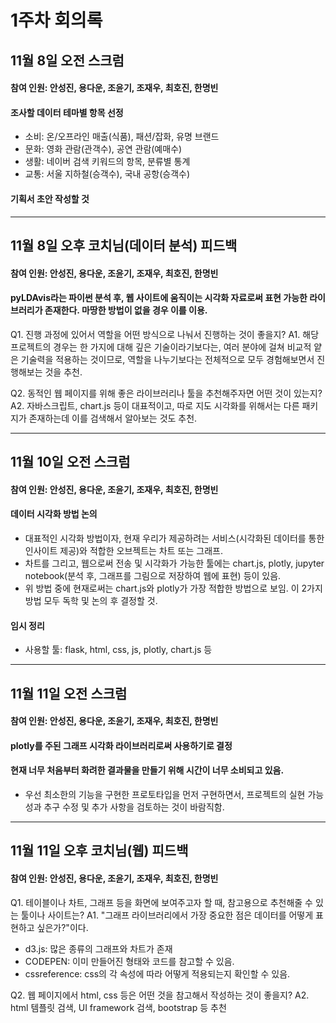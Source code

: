 1주차 회의록
=============

11월 8일 오전 스크럼
-------------
#### 참여 인원: 안성진, 용다운, 조윤기, 조재우, 최호진, 한명빈

#### 조사할 데이터 테마별 항목 선정
* 소비: 온/오프라인 매출(식품), 패션/잡화, 유명 브랜드
* 문화: 영화 관람(관객수), 공연 관람(예매수)
* 생활: 네이버 검색 키워드의 항목, 분류별 통계
* 교통: 서울 지하철(승객수), 국내 공항(승객수)

#### 기획서 초안 작성할 것

***
11월 8일 오후 코치님(데이터 분석) 피드백
-------------
#### 참여 인원: 안성진, 용다운, 조윤기, 조재우, 최호진, 한명빈

#### pyLDAvis라는 파이썬 분석 후, 웹 사이트에 움직이는 시각화 자료로써 표현 가능한 라이브러리가 존재한다. 마땅한 방법이 없을 경우 이를 이용.

Q1. 진행 과정에 있어서 역할을 어떤 방식으로 나눠서 진행하는 것이 좋을지?
A1. 해당 프로젝트의 경우는 한 가지에 대해 깊은 기술이라기보다는, 여러 분야에 걸쳐 비교적 얕은 기술력을 적용하는 것이므로, 
역할을 나누기보다는 전체적으로 모두 경험해보면서 진행해보는 것을 추천.

Q2. 동적인 웹 페이지를 위해 좋은 라이브러리나 툴을 추천해주자면 어떤 것이 있는지?
A2. 자바스크립트, chart.js 등이 대표적이고, 따로 지도 시각화를 위해서는 다른 패키지가 존재하는데 이를 검색해서 알아보는 것도 추천.

***
11월 10일 오전 스크럼
-------------
#### 참여 인원: 안성진, 용다운, 조윤기, 조재우, 최호진, 한명빈

#### 데이터 시각화 방법 논의
* 대표적인 시각화 방법이자, 현재 우리가 제공하려는 서비스(시각화된 데이터를 통한 인사이트 제공)와 적합한 오브젝트는 차트 또는 그래프.
* 차트를 그리고, 웹으로써 전송 및 시각화가 가능한 툴에는 chart.js, plotly, jupyter notebook(분석 후, 그래프를 그림으로 저장하여 웹에 표현) 등이 있음.
* 위 방법 중에 현재로써는 chart.js와 plotly가 가장 적합한 방법으로 보임. 이 2가지 방법 모두 독학 및 논의 후 결정할 것.

#### 임시 정리
* 사용할 툴: flask, html, css, js, plotly, chart.js 등

***
11월 11일 오전 스크럼
-------------
#### 참여 인원: 안성진, 용다운, 조윤기, 조재우, 최호진, 한명빈

#### plotly를 주된 그래프 시각화 라이브러리로써 사용하기로 결정

#### 현재 너무 처음부터 화려한 결과물을 만들기 위해 시간이 너무 소비되고 있음.
* 우선 최소한의 기능을 구현한 프로토타입을 먼저 구현하면서, 프로젝트의 실현 가능성과 추구 수정 및 추가 사항을 검토하는 것이 바람직함.

***
11월 11일 오후 코치님(웹) 피드백
-------------
#### 참여 인원: 안성진, 용다운, 조윤기, 조재우, 최호진, 한명빈

Q1. 테이블이나 차트, 그래프 등을 화면에 보여주고자 할 때, 참고용으로 추천해줄 수 있는 툴이나 사이트는?
A1. "그래프 라이브러리에서 가장 중요한 점은 데이터를 어떻게 표현하고 싶은가?"이다.
* d3.js: 많은 종류의 그래프와 차트가 존재
* CODEPEN: 이미 만들어진 형태와 코드를 참고할 수 있음.
* cssreference: css의 각 속성에 따라 어떻게 적용되는지 확인할 수 있음.

Q2. 웹 페이지에서 html, css 등은 어떤 것을 참고해서 작성하는 것이 좋을지?
A2. html 템플릿 검색, UI framework 검색, bootstrap 등 추천
